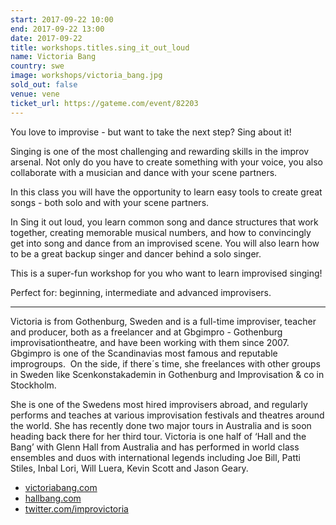 ```yaml
---
start: 2017-09-22 10:00
end: 2017-09-22 13:00
date: 2017-09-22
title: workshops.titles.sing_it_out_loud
name: Victoria Bang
country: swe
image: workshops/victoria_bang.jpg
sold_out: false
venue: vene
ticket_url: https://gateme.com/event/82203
---
```


You love to improvise - but want to take the next step? Sing about it!

Singing is one of the most challenging and rewarding skills in the improv arsenal.
Not only do you have to create something with your voice, you also collaborate with
a musician and dance with your scene partners.

In this class you will have the opportunity to learn easy tools to create great
songs - both solo and with your scene partners.

In Sing it out loud, you learn common song and dance structures that work together,
creating memorable musical numbers, and how to convincingly get into song and dance
from an improvised scene. You will also learn how to be a great backup singer and
dancer behind a solo singer.

This is a super-fun workshop for you who want to learn improvised singing!

Perfect for: beginning, intermediate and advanced improvisers.

-----

Victoria is from Gothenburg, Sweden and is a full-time improviser, teacher
and producer, both as a freelancer and at Gbgimpro - Gothenburg improvisationtheatre,
and have been working with them since 2007. Gbgimpro is one of the Scandinavias most
famous and reputable improgroups.​
​
On the side, if there´s time, she freelances with other groups in Sweden like
Scenkonstakademin in Gothenburg and Improvisation & co in Stockholm.

She is one of the Swedens most hired improvisers abroad, and regularly performs and
teaches at various improvisation festivals and theatres around the world. She has
recently done two major tours in Australia and is soon heading back there for her
third tour. Victoria is one half of ‘Hall and the Bang’ with Glenn Hall from Australia
and has performed in world class ensembles and duos with international legends including
Joe Bill, Patti Stiles, Inbal Lori, Will Luera, Kevin Scott and Jason Geary.

- [victoriabang.com](https://www.victoriabang.com/)
- [hallbang.com](https://www.hallbang.com/)
- [twitter.com/improvictoria](https://twitter.com/improvictoria)
